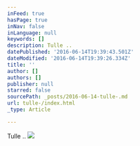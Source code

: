 ```yaml
---
inFeed: true
hasPage: true
inNav: false
inLanguage: null
keywords: []
description: Tulle ..
datePublished: '2016-06-14T19:39:43.501Z'
dateModified: '2016-06-14T19:39:26.334Z'
title: ''
author: []
authors: []
publisher: null
starred: false
sourcePath: _posts/2016-06-14-tulle-.md
url: tulle-/index.html
_type: Article

---
```

Tulle ..
![](https://the-grid-user-content.s3-us-west-2.amazonaws.com/52e214df-d4da-4297-89ac-282abcfa98ac.jpg)